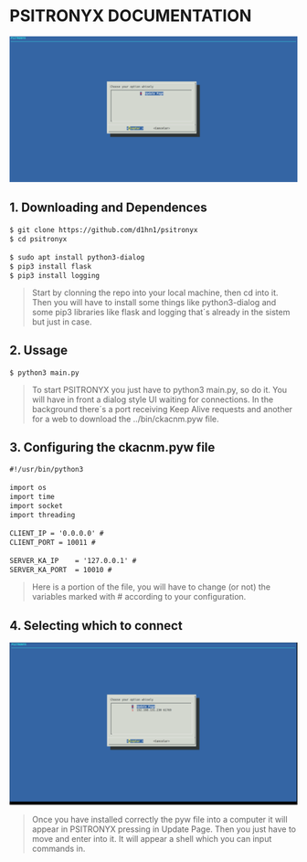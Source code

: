 # PSITRONYX DOCUMENTATION

![](./image.png)

## 1. Downloading and Dependences
```shell
$ git clone https://github.com/d1hn1/psitronyx
$ cd psitronyx

$ sudo apt install python3-dialog
$ pip3 install flask
$ pip3 install logging
```
> Start by clonning the repo into your local machine, then cd into it. Then you will have to install some things like python3-dialog and some pip3 libraries like flask and logging that´s already in the sistem but just in case.

## 2. Ussage
```shell
$ python3 main.py
```
> To start PSITRONYX you just have to python3 main.py, so do it. You will have in front a dialog style UI waiting for connections. In the background there´s a port receiving Keep Alive requests and another for a web to download the ../bin/ckacnm.pyw file.

## 3. Configuring the ckacnm.pyw file
```python3
#!/usr/bin/python3

import os
import time
import socket
import threading

CLIENT_IP = '0.0.0.0' #
CLIENT_PORT = 10011 #

SERVER_KA_IP 	= '127.0.0.1' #
SERVER_KA_PORT	= 10010 #
```
> Here is a portion of the file, you will have to change (or not) the variables marked with # according to your configuration.

## 4. Selecting which to connect
![](./image2.png)
> Once you have installed correctly the pyw file into a computer it will appear in PSITRONYX pressing in Update Page.
> Then you just have to move and enter into it. It will appear a shell which you can input commands in.

